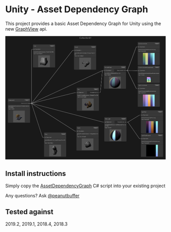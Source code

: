 # Unity - Asset Dependency Graph 

This project provides a basic Asset Dependency Graph for Unity using the new [GraphView](https://docs.unity3d.com/2019.2/Documentation/ScriptReference/Experimental.GraphView.GraphView.html) api.

![](Images/Example.png?raw=true)

## Install instructions
Simply copy the [AssetDependencyGraph](Assets/Editor/AssetDependencyGraph.cs) C# script into your existing project

Any questions? Ask [@peanutbuffer](https://twitter.com/PeanutBuffer)

## Tested against
2019.2, 2019.1, 2018.4, 2018.3
